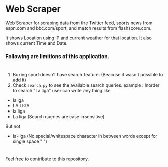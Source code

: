 # Web Scraper

Web Scraper for scraping data from the Twitter feed, sports news from espn.com and bbc.com/sport, and match results from flashscore.com.

It shows Location using IP and current weather for that location. It also shows current Time and Date.

### Following are limitions of this application.

#
 
1. Boxing sport doesn't have search feature. (Beacuse it wasn't possible to add it)
2. Check `search.py` to see the available search queries. 
example : Inorder to search "La liga" user can write any thing like
- laliga
- LA LIGA
- la liga
- La liga 
(Search queries are case insensitive)

But not
- la-liga
(No special/whitespace character in between words except for single space " ")

# 
Feel free to contribute to this repository. 
